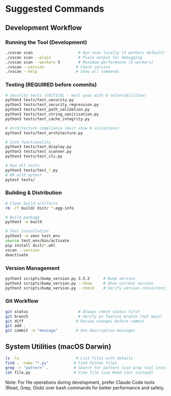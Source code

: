 # Suggested Commands

## Development Workflow

### Running the Tool (Development)
```bash
./vscan scan                    # Run scan locally (3 workers default)
./vscan scan --plain            # Plain output for debugging
./vscan scan --workers 5        # Maximum performance (5 workers)
./vscan --version              # Check version
./vscan --help                 # Show all commands
```

### Testing (REQUIRED before commits)
```bash
# Security tests (CRITICAL - must pass with 0 vulnerabilities)
python3 tests/test_security.py
python3 tests/test_security_regression.py
python3 tests/test_path_validation.py
python3 tests/test_string_sanitization.py
python3 tests/test_cache_integrity.py

# Architecture compliance (must show 0 violations)
python3 tests/test_architecture.py

# Core functionality
python3 tests/test_display.py
python3 tests/test_scanner.py
python3 tests/test_cli.py

# Run all tests
python3 tests/test_*.py
# OR with pytest
pytest tests/
```

### Building & Distribution
```bash
# Clean build artifacts
rm -rf build/ dist/ *.egg-info

# Build package
python3 -m build

# Test installation
python3 -m venv test_env
source test_env/bin/activate
pip install dist/*.whl
vscan --version
deactivate
```

### Version Management
```bash
python3 scripts/bump_version.py 3.5.2      # Bump version
python3 scripts/bump_version.py --show     # Show current version
python3 scripts/bump_version.py --check    # Verify version consistency
```

### Git Workflow
```bash
git status                      # Always check status first
git branch                      # Verify on feature branch (not main)
git diff                       # Review changes before commit
git add .
git commit -m "message"        # Use descriptive messages
```

## System Utilities (macOS Darwin)
```bash
ls -la                         # List files with details
find . -name "*.py"           # Find Python files
grep -r "pattern" .           # Search for pattern (use Grep tool instead)
cat file.py                   # View file (use Read tool instead)
```

Note: For file operations during development, prefer Claude Code tools (Read, Grep, Glob) over bash commands for better performance and safety.
